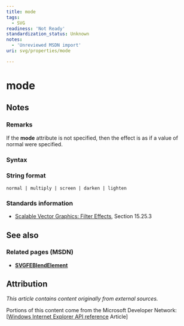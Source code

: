 ```yaml
---
title: mode
tags:
  - SVG
readiness: 'Not Ready'
standardization_status: Unknown
notes:
  - 'Unreviewed MSDN import'
uri: svg/properties/mode

---
```

# mode

## Notes

### Remarks

If the **mode** attribute is not specified, then the effect is as if a value of normal were specified.

### Syntax

### String format

    normal | multiply | screen | darken | lighten

### Standards information

-   [Scalable Vector Graphics: Filter Effects](http://go.microsoft.com/fwlink/p/?linkid=226062), Section 15.25.3

## See also

### Related pages (MSDN)

-   [**SVGFEBlendElement**](/svg/elements/feBlend)

## Attribution

*This article contains content originally from external sources.*

Portions of this content come from the Microsoft Developer Network: [[Windows Internet Explorer API reference](http://msdn.microsoft.com/en-us/library/ie/hh828809%28v=vs.85%29.aspx) Article]

